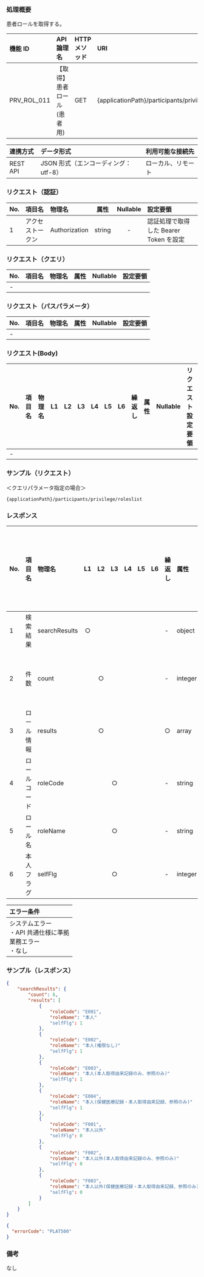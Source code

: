 ### 処理概要

患者ロールを取得する。

| 機能 ID     | API 論理名                          | HTTP メソッド | URI                                              |
| :---------- | :---------------------------------- | :------------ | :----------------------------------------------- |
| PRV_ROL_011 | 【取得】患者ロール(患者用)          | GET           | {applicationPath}/participants/privilege/roleslist         |

| 連携方式 | データ形式                           | 利用可能な接続先   |
| :------- | :----------------------------------- | :----------------- |
| REST API | JSON 形式（エンコーディング：utf-8） | ローカル、リモート |

### リクエスト（認証）

| No. | 項目名           | 物理名        |  属性  | Nullable | 設定要領                               |
| :-- | :--------------- | :------------ | :----: | :------: | :------------------------------------- |
| 1   | アクセストークン | Authorization | string |    -     | 認証処理で取得した Bearer Token を設定 |

### リクエスト（クエリ）

| No. | 項目名       | 物理名           | 属性    | Nullable | 設定要領                                        |
| :-- | :----------- | :--------------- | :-----: | :------: | :---------------------------------------------- |
| -   | | | | | |


### リクエスト（パスパラメータ）

| No. | 項目名  | 物理名    |  属性  | Nullable | 設定要領                                         |
| :-- | :------ | :-------- | :----: | :------: | :----------------------------------------------- |
| -   | | | | | |

### リクエスト(Body)

| No. | 項目名 | 物理名 | L1  | L2  | L3  | L4  | L5  | L6  | 繰返し | 属性 | Nullable | リクエスト設定要領 |
| :-- | :----- | :----- | :-: | :-: | :-: | :-: | :-: | :-: | :----- | :--- | :------- | :----------------- |
| -   |        |        |     |     |     |

### サンプル（リクエスト）
＜クエリパラメータ指定の場合＞
```
{applicationPath}/participants/privilege/roleslist
```

### レスポンス

| No. | 項目名         | 物理名                         | L1  | L2  | L3  | L4  | L5  | L6  | 繰返し | 属性    | Nullable | レスポンス設定要領                              |
| :-- | :------------- | :----------------------------- | :-: | :-: | :-: | :-: | :-: | :-: | :----- | :------ | :------- | :---------------------------------------------- |
| 1   | 検索結果       | searchResults                  | ○  |     |     |     |     |     | -      | object  | -        | |
| 2   | 件数           | count                          |     | ○  |     |     |     |     | -      | integer | -        | 検索結果件数                                    |
| 3   | ロール情報     | results                        |     | ○  |     |     |     |     | ○     | array   | -        | |
| 4   | ロールコード   | roleCode                       |     |     | ○  |     |     |     | -      | string  | -        | |
| 5   | ロール名       | roleName                       |     |     | ○  |     |     |     | -      | string  | 〇       | |
| 6   | 本人フラグ     | selfFlg                        |     |     | ○  |     |     |     | -      | integer |          | |


| エラー条件                                                        |
| :---------------------------------------------------------------- |
| システムエラー<br/>・API 共通仕様に準拠<br/>業務エラー<br/>・なし |


### サンプル（レスポンス）

```json title="正常終了"
{
    "searchResults": {
        "count": 6,
        "results": [
            {
                "roleCode": "E001",
                "roleName": "本人"
                "selfFlg": 1
            },
            {
                "roleCode": "E002",
                "roleName": "本人(権限なし)"
                "selfFlg": 1
            },
            {
                "roleCode": "E003",
                "roleName": "本人(本人取得由来記録のみ、参照のみ)"
                "selfFlg": 1
            },
            {
                "roleCode": "E004",
                "roleName": "本人(保健医療記録・本人取得由来記録、参照のみ)"
                "selfFlg": 1
            },
            {
                "roleCode": "F001",
                "roleName": "本人以外"
                "selfFlg": 0
            },
            {
                "roleCode": "F002",
                "roleName": "本人以外(本人取得由来記録のみ、参照のみ)"
                "selfFlg": 0
            },
            {
                "roleCode": "F003",
                "roleName": "本人以外(保健医療記録・本人取得由来記録、参照のみ)"
                "selfFlg": 0
            }
        ]
    }
}
```
```json title="異常終了"
{
  "errorCode": "PLAT500"
}
```
### 備考

なし
